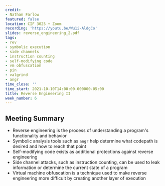 ```yaml
---
credit:
- Nathan Farlow
featured: false
location: CIF 3025 + Zoom
recording: 'https://youtu.be/Wu1i-AldgCo'
slides: reverse_engineering_2.pdf
tags:
- rev
- symbolic execution
- side channels
- instruction counting
- self-modifying code
- vm obfuscation
- pin
- valgrind
- angr
time_close: ''
time_start: 2021-10-10T14:00:00.000000-05:00
title: Reverse Engineering II
week_number: 6
---
```

## Meeting Summary
- Reverse engineering is the process of understanding a program's functionality and behavior
- Symbolic analysis tools such as `angr` help determine what codepath is desired and how to reach that point
- Self-modifying code exists as additional protections against reverse engineering
- Side channel attacks, such as instruction counting, can be used to leak information or determine the current state of a program
- Virtual machine obfuscation is a technique used to make reverse engineering more difficult by creating another layer of execution